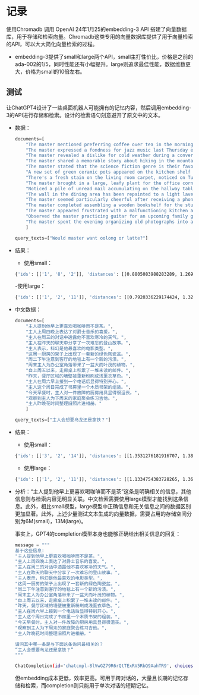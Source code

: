 # 记录

使用Chromadb 调用 OpenAI 24年1月25的embedding-3 API 搭建了向量数据库，用于存储和检索向量。Chromadb这类专用的向量数据库提供了用于向量检索的API，可以大大简化向量检索的过程。

- embedding-3提供了small和large两个API，small主打性价比，价格是之前的ada-002的1/5，同时性能还有小幅提升。large则追求最佳性能，数据维数更大，价格为small的10倍左右。

## 测试

让ChatGPT4设计了一些桌面机器人可能拥有的记忆内容，然后调用embedding-3的API进行存储和检索。设计的检索语句刻意避开了原文中的文本。

- 数据：

    ```python
    documents=[
        "The master mentioned preferring coffee over tea in the mornings.",
        "The master expressed a fondness for jazz music last Thursday evening.",
        "The master revealed a dislike for cold weather during a conversation on Wednesday.",
        "The master shared a memorable story about hiking in the mountains during our chat yesterday.",
        "The master stated that the science fiction genre is their favorite for movies.",
        "A new set of green ceramic pots appeared on the kitchen shelf this Monday.",
        "There's a fresh stain on the living room carpet, noticed on Tuesday afternoon.",
        "The master brought in a large, leafy plant for the office corner on the weekend.",
        "Noticed a pile of unread mail accumulating on the hallway table since last Friday.",
        "The wall in the dining area has been repainted to a light lavender shade as of yesterday.",
        "The master seemed particularly cheerful after receiving a phone call on Saturday morning.",
        "The master completed assembling a wooden bookshelf for the study room this Sunday.",
        "The master appeared frustrated with a malfunctioning kitchen appliance during breakfast today.",
        "Observed the master practicing guitar for an upcoming family gathering next weekend.",
        "The master spent the evening organizing old photographs into albums last night."
        ]

    query_texts=["Would master want oolong or latte?"]
    ```

- 结果：

  - 使用small：

  ```bash
  {'ids': [['1', '8', '2']], 'distances': [[0.8805083988283289, 1.2697696663283975, 1.285606081795958]], 'metadatas': [[None, None, None]], 'embeddings': None, 'documents': [['The master mentioned preferring coffee over tea in the mornings.', 'The master brought in a large, leafy plant for the office corner on the weekend.', 'The master expressed a fondness for jazz music last Thursday evening.']], 'uris': None, 'data': None}
  ```

  -使用large：

  ```bash
  {'ids': [['1', '2', '11']], 'distances': [[0.7920336229174424, 1.3228994917417647, 1.3447695342995178]], 'metadatas': [[None, None, None]], 'embeddings': None, 'documents': [['The master mentioned preferring coffee over tea in the mornings.', 'The master expressed a fondness for jazz music last Thursday evening.', 'The master seemed particularly cheerful after receiving a phone call on Saturday morning.']], 'uris': None, 'data': None}```

- 中文数据：

    ```python
    documents=[
        "主人提到他早上更喜欢喝咖啡而不是茶。",
        "主人上周四晚上表达了对爵士音乐的喜爱。",
        "主人在周三的对话中透露他不喜欢寒冷的天气。",
        "主人在昨天的聊天中分享了一次难忘的登山故事。",
        "主人表示，科幻是他最喜欢的电影类型。",
        "这周一厨房的架子上出现了一套新的绿色陶瓷盆。",
        "周二下午注意到客厅的地毯上有一个新的污渍。",
        "周末主人为办公室角落带来了一盆大而叶茂的植物。",
        "自上周五以来，走廊桌上积累了一堆未读的邮件。",
        "昨天，餐厅区域的墙壁被重新粉刷成浅薰衣草色。",
        "主人在周六早上接到一个电话后显得特别开心。",
        "主人这个周日完成了书房里一个木质书架的组装。",
        "今天早餐时，主人对一件故障的厨房用具显得很沮丧。",
        "观察到主人为下周末的家庭聚会练习吉他。",
        "主人昨晚花时间整理旧照片进相册。"
        ]

    query_texts=["主人会想要乌龙还是拿铁？"]
    ```

- 结果：

  - 使用small：

  ```bash
  {'ids': [['3', '2', '14']], 'distances': [[1.3531276181916707, 1.3847153910688852, 1.4065658840586726]], 'metadatas': [[None, None, None]], 'embeddings': None, 'documents': [['主人在周三的对话中透露他不喜欢寒冷的天气。', '主人上周四晚上表达了对爵士音乐的喜爱。', '观察到主人为下周末的家庭聚会练习吉他。']], 'uris': None, 'data': None}
  ```

  - 使用large：
  
  ```bash
  {'ids': [['1', '2', '11']], 'distances': [[1.1334754383728265, 1.3607543985868984, 1.3654447596177433]], 'metadatas': [[None, None, None]], 'embeddings': None, 'documents': [['主人提到他早上更喜欢喝咖啡而不是茶。', '主人上周四晚上表达了对爵士音乐的喜爱。', '主人在周六早上接到一个电话后显得特别开心。']], 'uris': None, 'data': None}
  ```

- 分析：“主人提到他早上更喜欢喝咖啡而不是茶”这条是明确相关的信息，其他信息则与检索内容无明显关联。中文检索需要使用large模型才能找到这条信息。此外，相比small模型，large模型中正确信息和无关信息之间的数据区别更加显著。此外，上述少量测试文本生成的向量数据，需要占用的存储空间分别为6M(small)，13M(large)。

  事实上，GPT4的completion模型本身也能够正确给出相关信息的回复：

  ```python
  message = """
  基于这些信息:
  "主人提到他早上更喜欢喝咖啡而不是茶。",
  "主人上周四晚上表达了对爵士音乐的喜爱。",
  "主人在周三的对话中透露他不喜欢寒冷的天气。",
  "主人在昨天的聊天中分享了一次难忘的登山故事。",
  "主人表示，科幻是他最喜欢的电影类型。",
  "这周一厨房的架子上出现了一套新的绿色陶瓷盆。",
  "周二下午注意到客厅的地毯上有一个新的污渍。",
  "周末主人为办公室角落带来了一盆大而叶茂的植物。",
  "自上周五以来，走廊桌上积累了一堆未读的邮件。",
  "昨天，餐厅区域的墙壁被重新粉刷成浅薰衣草色。",
  "主人在周六早上接到一个电话后显得特别开心。",
  "主人这个周日完成了书房里一个木质书架的组装。",
  "今天早餐时，主人对一件故障的厨房用具显得很沮丧。",
  "观察到主人为下周末的家庭聚会练习吉他。",
  "主人昨晚花时间整理旧照片进相册。"

  请问其中哪一条是与下面这条询问最相关的？
  “主人会想要乌龙还是拿铁？”
  """
  ```

  ```bash
  ChatCompletion(id='chatcmpl-8lVwGZ79R6rQtTExRV5RbQ9AahTR9', choices=[Choice(finish_reason='stop', index=0, logprobs=None, message=ChatCompletionMessage(content='最相关的信息是："主人提到他早上更喜欢喝咖啡而不是茶。" 这条信息直接涉及到主人对早上饮料的偏好，因此与选择乌龙茶还是拿铁咖啡最为相关。', role='assistant', function_call=None, tool_calls=None))], created=1706334880, model='gpt-4-0125-preview', object='chat.completion', system_fingerprint='fp_376b7f78b9', usage=CompletionUsage(completion_tokens=83, prompt_tokens=470, total_tokens=553))
  ```

  但embedding成本更低，效率更高。可用于跨对话的，大量且长期的记忆存储和检索，而completion则只能用于单次对话的短期记忆。

